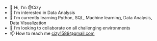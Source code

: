 - 👋 Hi, I’m @Cizy
- 👀 I’m interested in Data Analysis
- 🌱 I’m currently learning Python, SQL, Machine learning, Data Analysis, Data Visualization
- 💞️ I’m looking to collaborate on all challenging environments
- 📫 How to reach me cizy1589@gmail.com

<!---
Cizy/Cizy-Pushpam is a ✨ special ✨ repository because its `README.md` (this file) appears on your GitHub profile.
You can click the Preview link to take a look at your changes.
--->
